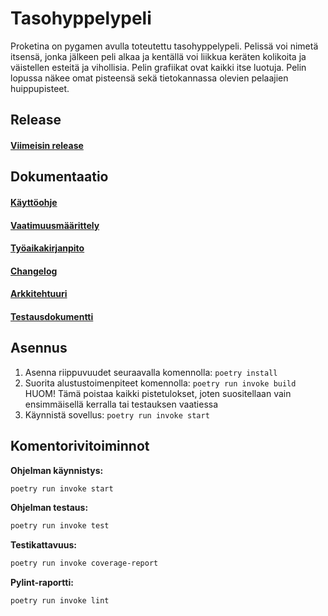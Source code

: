 # Tasohyppelypeli
Proketina on pygamen avulla toteutettu tasohyppelypeli.
Pelissä voi nimetä itsensä, jonka jälkeen peli alkaa ja kentällä voi liikkua keräten kolikoita ja väistellen esteitä ja vihollisia. Pelin grafiikat ovat kaikki itse luotuja. Pelin lopussa näkee omat pisteensä sekä tietokannassa olevien pelaajien huippupisteet. 

## Release
#### [Viimeisin release](https://github.com/mfaarni/ot-harjoitustyo/releases/tag/loppupalautus)
## Dokumentaatio
#### [Käyttöohje](https://github.com/mfaarni/ot-harjoitustyo/blob/master/Dokumentaatio/Kayttoohje.md)
#### [Vaatimuusmäärittely](https://github.com/mfaarni/ot-harjoitustyo/blob/master/Dokumentaatio/vaatimuusmaarittely.md)
#### [Työaikakirjanpito](https://github.com/mfaarni/ot-harjoitustyo/blob/master/Dokumentaatio/Ty%C3%B6aikakirjanpito.md)
#### [Changelog](https://github.com/mfaarni/ot-harjoitustyo/blob/master/Dokumentaatio/changelog.md)
#### [Arkkitehtuuri](https://github.com/mfaarni/ot-harjoitustyo/blob/master/Dokumentaatio/arkkitehtuuri.md)
#### [Testausdokumentti](https://github.com/mfaarni/ot-harjoitustyo/blob/master/Dokumentaatio/Testausdokumentti.md)

## Asennus

1. Asenna riippuvuudet seuraavalla komennolla:
```poetry install```
2. Suorita alustustoimenpiteet komennolla: 
 ```poetry run invoke build```
HUOM! Tämä poistaa kaikki pistetulokset, joten suositellaan vain ensimmäisellä kerralla tai testauksen vaatiessa
3. Käynnistä sovellus:
```poetry run invoke start```

## Komentorivitoiminnot
**Ohjelman käynnistys:**
```bash
poetry run invoke start
```

**Ohjelman testaus:**
```bash
poetry run invoke test
```

**Testikattavuus:**
``` bash
poetry run invoke coverage-report
```

**Pylint-raportti:**
```bash
poetry run invoke lint
```

